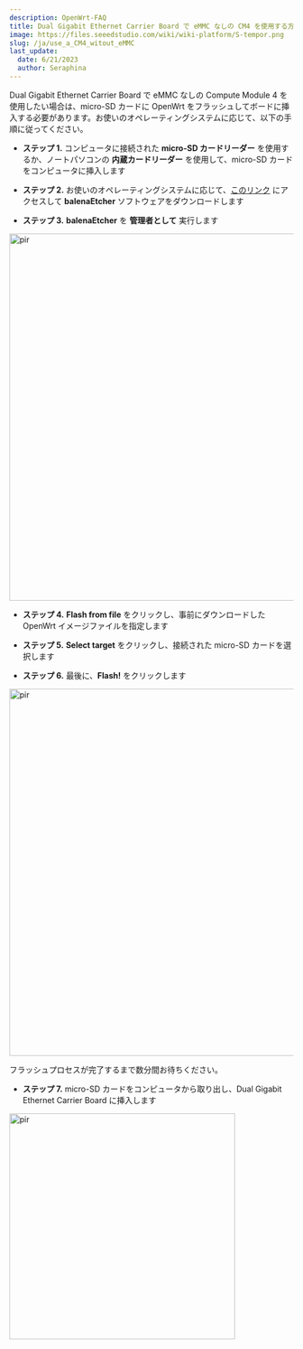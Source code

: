 ```yaml
---
description: OpenWrt-FAQ
title: Dual Gigabit Ethernet Carrier Board で eMMC なしの CM4 を使用する方法
image: https://files.seeedstudio.com/wiki/wiki-platform/S-tempor.png
slug: /ja/use_a_CM4_witout_eMMC
last_update:
  date: 6/21/2023
  author: Seraphina
---
```


<!-- Q2: What if I have the Dual Gigabit Ethernet Carrier Board non-CM4 version and attach a CM4 without emmC? -->

Dual Gigabit Ethernet Carrier Board で eMMC なしの Compute Module 4 を使用したい場合は、micro-SD カードに OpenWrt をフラッシュしてボードに挿入する必要があります。お使いのオペレーティングシステムに応じて、以下の手順に従ってください。

- **ステップ 1.** コンピュータに接続された **micro-SD カードリーダー** を使用するか、ノートパソコンの **内蔵カードリーダー** を使用して、micro-SD カードをコンピュータに挿入します

- **ステップ 2.** お使いのオペレーティングシステムに応じて、[このリンク](https://www.balena.io/etcher) にアクセスして **balenaEtcher** ソフトウェアをダウンロードします

- **ステップ 3.** **balenaEtcher** を **管理者として** 実行します

<p style={{textAlign: 'center'}}><img src="https://files.seeedstudio.com/wiki/OpenWrt/balena-home.jpg" alt="pir" width="650" height="auto"/></p>

- **ステップ 4.** **Flash from file** をクリックし、事前にダウンロードした OpenWrt イメージファイルを指定します

- **ステップ 5.** **Select target** をクリックし、接続された micro-SD カードを選択します

- **ステップ 6.** 最後に、**Flash!** をクリックします

<p style={{textAlign: 'center'}}><img src="http://files.seeedstudio.com/wiki/OpenWrt/balena-finish.jpg" alt="pir" width="650" height="auto"/></p>

フラッシュプロセスが完了するまで数分間お待ちください。

- **ステップ 7.** micro-SD カードをコンピュータから取り出し、Dual Gigabit Ethernet Carrier Board に挿入します

<p style={{textAlign: 'center'}}><img src="https://files.seeedstudio.com/wiki/OpenWrt/micro-sd-install.png" alt="pir" width="400" height="auto"/></p>
